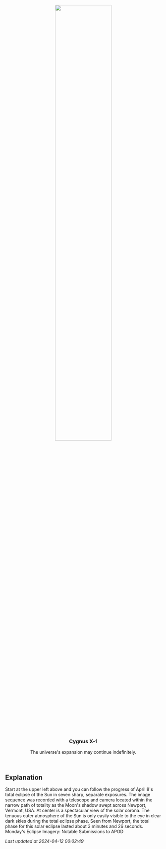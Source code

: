 <p align='center'>
    <img src='https://apod.nasa.gov/apod/image/2404/2024_Eclipse_05XTan1024.jpg' width='60%' />
    <h3 align="center">Cygnus X-1</h3>
    <p align="center">The universe's expansion may continue indefinitely.</p>
</p>
<br/>

Explanation
--
Start at the upper left above and you can follow the progress of April 8's total eclipse of the Sun in seven sharp, separate exposures. The image sequence was recorded with a telescope and camera located within the narrow path of totality as the Moon's shadow swept across Newport, Vermont, USA. At center is a spectacular view of the solar corona. The tenuous outer atmosphere of the Sun is only easily visible to the eye in clear dark skies during the total eclipse phase. Seen from Newport, the total phase for this solar eclipse lasted about 3 minutes and 26 seconds.   Monday's Eclipse Imagery: Notable Submissions to APOD


*Last updated at 2024-04-12 00:02:49*
